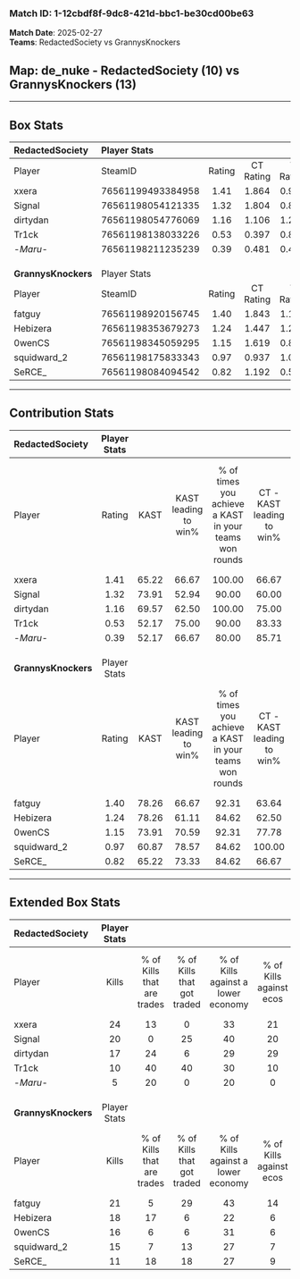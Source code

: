 ### Match ID: 1-12cbdf8f-9dc8-421d-bbc1-be30cd00be63  
**Match Date**: 2025-02-27  
**Teams**: RedactedSociety vs GrannysKnockers  

## **Map**: de_nuke - RedactedSociety (10) vs GrannysKnockers (13)  
---  

## Box Stats  

| **RedactedSociety** | Player Stats      |        |           |          |       |       |       |         |        |      |     |
| :- | :- | :-: | :-: | :-: | :-: | :-: | :-: | :-: | :-: | :-: | :-: |
| Player              | SteamID           | Rating | CT Rating | T Rating | KAST  |  ADR  | Kills | Assists | Deaths | K/D  | HS% |
| xxera               | 76561199493384958 |  1.41  |   1.864   |  0.963   | 65.22 | 95.4  |  24   |    3    |   15   | 1.60 | 45  |
| Signal              | 76561198054121335 |  1.32  |   1.804   |  0.895   | 73.91 | 106.9 |  20   |    5    |   17   | 1.18 | 45  |
| dirtydan            | 76561198054776069 |  1.16  |   1.106   |  1.272   | 69.57 | 81.4  |  17   |    4    |   14   | 1.21 | 70  |
| Tr1ck               | 76561198138033226 |  0.53  |   0.397   |  0.811   | 52.17 | 44.7  |  10   |    1    |   19   | 0.53 | 30  |
| -_Maru_-            | 76561198211235239 |  0.39  |   0.481   |  0.448   | 52.17 | 35.4  |   5   |    5    |   16   | 0.31 | 80  |
|                     |                   |        |           |          |       |       |       |         |        |      |     |
|                     |                   |        |           |          |       |       |       |         |        |      |     |
|                     |                   |        |           |          |       |       |       |         |        |      |     |
| **GrannysKnockers** | Player Stats      |        |           |          |       |       |       |         |        |      |     |
| Player              | SteamID           | Rating | CT Rating | T Rating | KAST  |  ADR  | Kills | Assists | Deaths | K/D  | HS% |
| fatguy              | 76561198920156745 |  1.40  |   1.843   |  1.128   | 78.26 | 114.0 |  21   |    7    |   18   | 1.17 | 66  |
| Hebizera            | 76561198353679273 |  1.24  |   1.447   |  1.232   | 78.26 | 82.9  |  18   |    2    |   15   | 1.20 | 50  |
| 0wenCS              | 76561198345059295 |  1.15  |   1.619   |  0.804   | 73.91 | 71.5  |  16   |    4    |   13   | 1.23 | 50  |
| squidward_2         | 76561198175833343 |  0.97  |   0.937   |  1.001   | 60.87 | 70.2  |  15   |    0    |   14   | 1.07 | 33  |
| SeRCE_              | 76561198084094542 |  0.82  |   1.192   |  0.525   | 65.22 | 65.6  |  11   |    7    |   16   | 0.69 | 54  |
---  

## Contribution Stats  

| **RedactedSociety** | Player Stats |       |                      |                                                        |                           |                                                             |                          |                                                            |
| :- | :-: | :-: | :-: | :-: | :-: | :-: | :-: | :-: |
| Player              |    Rating    | KAST  | KAST leading to win% | % of times you achieve a KAST in your teams won rounds | CT - KAST leading to win% | CT - % of times you achieve a KAST in your teams won rounds | T - KAST leading to win% | T - % of times you achieve a KAST in your teams won rounds |
| xxera               |     1.41     | 65.22 |        66.67         |                         100.00                         |           66.67           |                           100.00                            |          66.67           |                           100.00                           |
| Signal              |     1.32     | 73.91 |        52.94         |                         90.00                          |           60.00           |                           100.00                            |          42.86           |                           75.00                            |
| dirtydan            |     1.16     | 69.57 |        62.50         |                         100.00                         |           75.00           |                           100.00                            |          50.00           |                           100.00                           |
| Tr1ck               |     0.53     | 52.17 |        75.00         |                         90.00                          |           83.33           |                            83.33                            |          66.67           |                           100.00                           |
| -_Maru_-            |     0.39     | 52.17 |        66.67         |                         80.00                          |           85.71           |                           100.00                            |          40.00           |                           50.00                            |
|                     |              |       |                      |                                                        |                           |                                                             |                          |                                                            |
|                     |              |       |                      |                                                        |                           |                                                             |                          |                                                            |
|                     |              |       |                      |                                                        |                           |                                                             |                          |                                                            |
| **GrannysKnockers** | Player Stats |       |                      |                                                        |                           |                                                             |                          |                                                            |
| Player              |    Rating    | KAST  | KAST leading to win% | % of times you achieve a KAST in your teams won rounds | CT - KAST leading to win% | CT - % of times you achieve a KAST in your teams won rounds | T - KAST leading to win% | T - % of times you achieve a KAST in your teams won rounds |
| fatguy              |     1.40     | 78.26 |        66.67         |                         92.31                          |           63.64           |                           100.00                            |          71.43           |                           83.33                            |
| Hebizera            |     1.24     | 78.26 |        61.11         |                         84.62                          |           62.50           |                            71.43                            |          60.00           |                           100.00                           |
| 0wenCS              |     1.15     | 73.91 |        70.59         |                         92.31                          |           77.78           |                           100.00                            |          62.50           |                           83.33                            |
| squidward_2         |     0.97     | 60.87 |        78.57         |                         84.62                          |          100.00           |                            85.71                            |          62.50           |                           83.33                            |
| SeRCE_              |     0.82     | 65.22 |        73.33         |                         84.62                          |           66.67           |                            85.71                            |          83.33           |                           83.33                            |
---  

## Extended Box Stats  

| **RedactedSociety** | Player Stats |                            |                            |                                    |                         |                              |                                 |        |                             |                                     |                          |                               |                            |
| :- | :-: | :-: | :-: | :-: | :-: | :-: | :-: | :-: | :-: | :-: | :-: | :-: | :-: |
| Player              |    Kills     | % of Kills that are trades | % of Kills that got traded | % of Kills against a lower economy | % of Kills against ecos | % of Kills that are flawless | % of Kills that are close duels | Deaths | % of Deaths that get traded | % of Deaths against a lower economy | % of Deaths against ecos | % of Deaths that are flawless | % of Deaths that are close |
| xxera               |      24      |             13             |             0              |                 33                 |           21            |              54              |               13                |   15   |              7              |                  7                  |            7             |              67               |             0              |
| Signal              |      20      |             0              |             25             |                 40                 |           20            |              55              |               10                |   17   |             12              |                 12                  |            12            |              41               |             0              |
| dirtydan            |      17      |             24             |             6              |                 29                 |           29            |              47              |               12                |   14   |             14              |                  7                  |            0             |              79               |             0              |
| Tr1ck               |      10      |             40             |             40             |                 30                 |           10            |              80              |                0                |   19   |             16              |                 16                  |            5             |              74               |             0              |
| -_Maru_-            |      5       |             20             |             0              |                 20                 |            0            |              40              |               20                |   16   |             25              |                  0                  |            0             |              75               |             6              |
|                     |              |                            |                            |                                    |                         |                              |                                 |        |                             |                                     |                          |                               |                            |
|                     |              |                            |                            |                                    |                         |                              |                                 |        |                             |                                     |                          |                               |                            |
|                     |              |                            |                            |                                    |                         |                              |                                 |        |                             |                                     |                          |                               |                            |
| **GrannysKnockers** | Player Stats |                            |                            |                                    |                         |                              |                                 |        |                             |                                     |                          |                               |                            |
| Player              |    Kills     | % of Kills that are trades | % of Kills that got traded | % of Kills against a lower economy | % of Kills against ecos | % of Kills that are flawless | % of Kills that are close duels | Deaths | % of Deaths that get traded | % of Deaths against a lower economy | % of Deaths against ecos | % of Deaths that are flawless | % of Deaths that are close |
| fatguy              |      21      |             5              |             29             |                 43                 |           14            |              52              |                0                |   18   |             17              |                 28                  |            6             |              56               |             6              |
| Hebizera            |      18      |             17             |             6              |                 22                 |            6            |              78              |                0                |   15   |             27              |                 27                  |            0             |              60               |             13             |
| 0wenCS              |      16      |             6              |             6              |                 31                 |            6            |              44              |                6                |   13   |             15              |                 23                  |            0             |              38               |             8              |
| squidward_2         |      15      |             7              |             13             |                 27                 |            7            |              80              |                0                |   14   |              0              |                 29                  |            0             |              79               |             7              |
| SeRCE_              |      11      |             18             |             18             |                 27                 |            9            |              73              |                0                |   16   |              6              |                 25                  |            0             |              44               |             19             |
